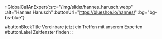 ::GlobalCallAnExpert{:src="/img/slider/hannes_hanusch.webp" :alt="Hannes Hanusch" :buttonUrl="https://blueshoe.io/hannes/" :bg="bg-bs-blue"}

#buttonBlockTitle
Vereinbare jetzt ein Treffen mit unserem Experten
#buttonLabel
Zeitfenster finden
::